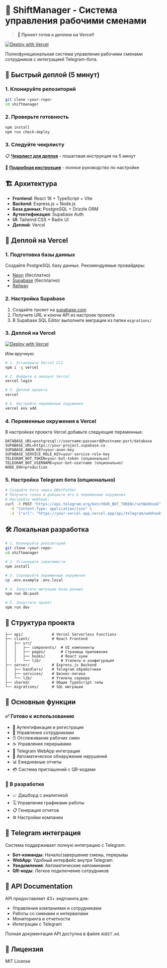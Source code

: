 # 🚀 ShiftManager - Система управления рабочими сменами

> **🎉 Проект готов к деплою на Vercel!**

[![Deploy with Vercel](https://vercel.com/button)](https://vercel.com/new/clone?repository-url=https://github.com/yourusername/shiftmanager)

Полнофункциональная система управления рабочими сменами сотрудников с интеграцией Telegram-бота.

## 🚀 Быстрый деплой (5 минут)

### 1. Клонируйте репозиторий
```bash
git clone <your-repo>
cd shiftmanager
```

### 2. Проверьте готовность
```bash
npm install
npm run check-deploy
```

### 3. Следуйте чекрлисту
📋 **[Чекрлист для деплоя](VERCEL_CHECKLIST.md)** - пошаговая инструкция на 5 минут

📖 **[Подробная инструкция](DEPLOY.md)** - полное руководство по настройке

## 🏗️ Архитектура

- **Frontend**: React 18 + TypeScript + Vite
- **Backend**: Express.js + Node.js  
- **База данных**: PostgreSQL + Drizzle ORM
- **Аутентификация**: Supabase Auth
- **UI**: Tailwind CSS + Radix UI
- **Деплой**: Vercel

## 🚀 Деплой на Vercel

### 1. Подготовка базы данных

Создайте PostgreSQL базу данных. Рекомендуемые провайдеры:
- [Neon](https://neon.tech/) (бесплатно)
- [Supabase](https://supabase.com/) (бесплатно) 
- [Railway](https://railway.app/)

### 2. Настройка Supabase

1. Создайте проект на [supabase.com](https://supabase.com)
2. Получите URL и ключи API из настроек проекта
3. В Supabase SQL Editor выполните миграции из папки `migrations/`

### 3. Деплой на Vercel

[![Deploy with Vercel](https://vercel.com/button)](https://vercel.com/new/clone?repository-url=https://github.com/yourusername/shiftmanager)

Или вручную:

```bash
# 1. Установите Vercel CLI
npm i -g vercel

# 2. Войдите в аккаунт Vercel
vercel login

# 3. Деплой проекта
vercel

# 4. Настройте переменные окружения
vercel env add
```

### 4. Переменные окружения в Vercel

В настройках проекта Vercel добавьте следующие переменные:

```
DATABASE_URL=postgresql://username:password@hostname:port/database
SUPABASE_URL=https://your-project.supabase.co
SUPABASE_ANON_KEY=your-anon-key
SUPABASE_SERVICE_ROLE_KEY=your-service-role-key
TELEGRAM_BOT_TOKEN=your-bot-token (опционально)
TELEGRAM_BOT_USERNAME=your-bot-username (опционально)
NODE_ENV=production
```

### 5. Настройка Telegram бота (опционально)

```bash
# Создайте бота через @BotFather
# Получите токен и добавьте его в переменные окружения
# Настройте webhook:
curl -X POST "https://api.telegram.org/bot<YOUR_BOT_TOKEN>/setWebhook" \
  -H "Content-Type: application/json" \
  -d '{"url": "https://your-vercel-app.vercel.app/api/telegram/webhook"}'
```

## 🛠️ Локальная разработка

```bash
# 1. Клонируйте репозиторий
git clone <your-repo>
cd shiftmanager

# 2. Установите зависимости
npm install

# 3. Скопируйте переменные окружения
cp .env.example .env.local

# 4. Запустите миграции базы данных
npm run db:push

# 5. Запустите проект
npm run dev
```

## 📁 Структура проекта

```
├── api/             # Vercel Serverless Functions
├── client/          # React Frontend
│   ├── src/
│   │   ├── components/  # UI компоненты
│   │   ├── pages/       # Страницы приложения
│   │   ├── hooks/       # React хуки
│   │   └── lib/         # Утилиты и конфигурация
├── server/          # Express.js Backend
│   ├── handlers/    # Telegram обработчики
│   ├── services/    # Бизнес-логика
│   └── lib/         # Утилиты сервера
├── shared/          # Общие TypeScript типы
└── migrations/      # SQL миграции
```

## 🎯 Основные функции

### ✅ Готово к использованию
- 🔐 Аутентификация и регистрация
- 👥 Управление сотрудниками
- ⏰ Отслеживание рабочих смен
- ☕ Управление перерывами
- 📱 Telegram WebApp интеграция
- 🚨 Автоматическое обнаружение нарушений
- 📊 Ежедневные отчеты
- 💳 Система приглашений с QR-кодами

### 🚧 В разработке
- 📈 Дашборд с аналитикой
- 🗓️ Управление графиками работы
- 📋 Генерация отчетов
- ⚙️ Настройки компании

## 🤖 Telegram интеграция

Система поддерживает полную интеграцию с Telegram:

- **Бот-команды**: Начало/завершение смены, перерывы
- **WebApp**: Удобный интерфейс внутри Telegram
- **Уведомления**: Автоматические напоминания
- **QR-коды**: Легкое подключение сотрудников

## 🔧 API Documentation

API предоставляет 43+ эндпоинта для:
- Управления компаниями и сотрудниками
- Работы со сменами и интервалами
- Мониторинга и отчетности
- Интеграции с Telegram

Полная документация API доступна в файле `AUDIT.md`.

## 📝 Лицензия

MIT License